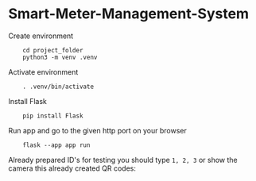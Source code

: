 # Smart-Meter-Management-System


Create environment 
```
    cd project_folder
    python3 -m venv .venv
```

Activate environment
```
    . .venv/bin/activate
```

Install Flask

```
    pip install Flask
```

Run app and go to the given http port on your browser
```
    flask --app app run
```

Already prepared ID's for testing you should type `1, 2, 3` or show the camera this already created QR codes:

